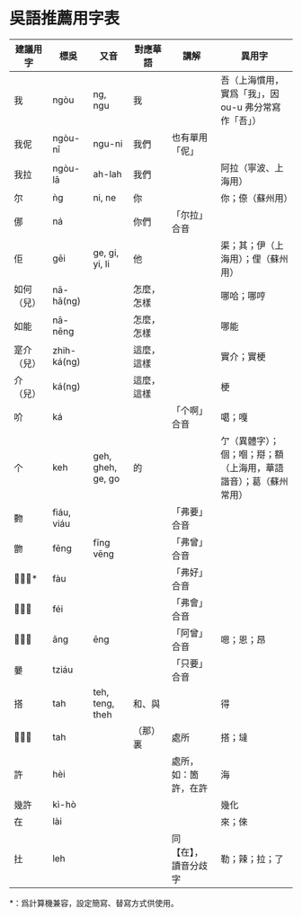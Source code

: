 # 吳語推薦用字表

| 建議用字   | 標吳        | 又音              | 對應華語   | 講解                 | 異用字                                                           |
| ---------- | ----------- | ----------------- | ---------- | -------------------- | ---------------------------------------------------------------- |
| 我         | ngòu        | ng, ngu           | 我         |                      | 吾（上海慣用，實爲「我」，因 ou-u 弗分常寫作「吾」）             |
| 我伲       | ngòu-nī     | ngu-ni            | 我們       | 也有單用「伲」       |                                                                  |
| 我拉       | ngòu-lā     | ah-lah            | 我們       |                      | 阿拉（寧波、上海用）                                             |
| 尔         | ǹg          | ni, ne            | 你         |                      | 你；倷（蘇州用）                                                 |
| 㑚         | ná          |                   | 你們       | 「尔拉」合音         |                                                                  |
| 佢         | gēi         | ge, gi, yi, li    | 他         |                      | 渠；其；伊（上海用）；俚（蘇州用）                               |
| 如何（兒） | nā-hā(ng)   |                   | 怎麼，怎樣 |                      | 哪哈；哪哼                                                       |
| 如能       | nā-nēng     |                   | 怎麼，怎樣 |                      | 哪能                                                             |
| 寔介（兒） | zhih-ká(ng) |                   | 這麼，這樣 |                      | 實介；實梗                                                       |
| 介（兒）   | ká(ng)      |                   | 這麼，這樣 |                      | 梗                                                               |
| 吤         | ká          |                   |            | 「个啊」合音         | 噶；嘎                                                           |
| 个         | keh         | geh, gheh, ge, go | 的         |                      | 亇（異體字）；個；嗰；搿；額（上海用，華語諧音）；葛（蘇州常用） |
| 覅         | fiáu, viáu  |                   |            | 「弗要」合音         |                                                                  |
| 朆         | fēng        | fīng vēng         |            | 「弗曾」合音         |                                                                  |
| 𪥸、孬\*   | fàu         |                   |            | 「弗好」合音         |                                                                  |
| 𣍐、否     | féi         |                   |            | 「弗會」合音         |                                                                  |
| 𬁭、噌     | āng         | ēng               |            | 「阿曾」合音         | 嗯；恩；昂                                                       |
| 嘦         | tziáu       |                   |            | 「只要」合音         |                                                                  |
| 搭         | tah         | teh, teng, theh   | 和、與     |                      | 得                                                               |
| 𡍲、処     | tah         |                   | （那）裏   | 處所                 | 搭；墶                                                           |
| 許         | hèi         |                   |            | 處所，如：箇許，在許 | 海                                                               |
| 幾許       | kì-hò       |                   |            |                      | 幾化                                                             |
| 在         | lài         |                   |            |                      | 來；倈                                                           |
| 扗         | leh         |                   |            | 同【在】，讀音分歧字 | 勒；辣；拉；了                                                   |

\*：爲計算機兼容，設定簡寫、替寫方式供使用。
